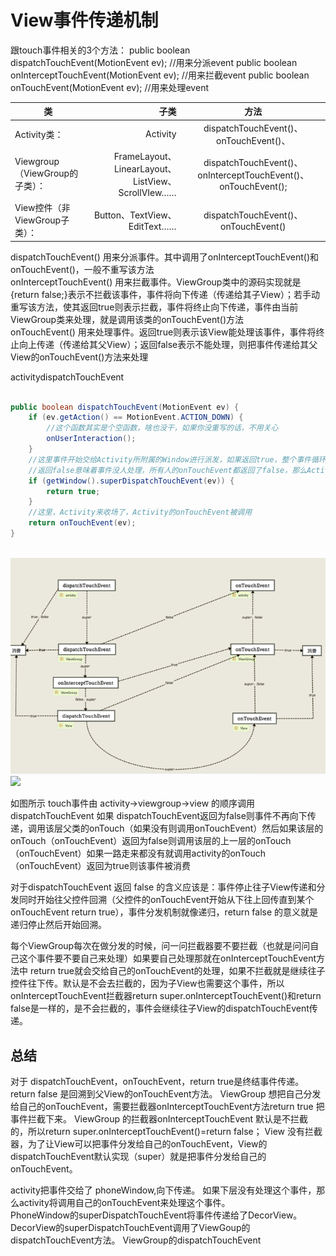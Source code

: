 # View事件传递机制

  跟touch事件相关的3个方法：
  public boolean dispatchTouchEvent(MotionEvent ev);    //用来分派event
  public boolean onInterceptTouchEvent(MotionEvent ev); //用来拦截event
  public boolean onTouchEvent(MotionEvent ev);          //用来处理event

  |  类       | 子类    |  方法  |
  | --------   | -----:   | :----: |
  | Activity类：        | Activity     | dispatchTouchEvent()、 onTouchEvent()、 |
  | Viewgroup（ViewGroup的子类）：       | FrameLayout、LinearLayout、ListView、ScrollVIew……      | dispatchTouchEvent()、onInterceptTouchEvent()、 onTouchEvent(); | 
  | View控件（非ViewGroup子类）：        | Button、TextView、EditText……      | 	dispatchTouchEvent()、onTouchEvent() |
  
  dispatchTouchEvent()	用来分派事件。其中调用了onInterceptTouchEvent()和onTouchEvent()，一般不重写该方法  
  onInterceptTouchEvent()	用来拦截事件。ViewGroup类中的源码实现就是{return false;}表示不拦截该事件，事件将向下传递（传递给其子View）；若手动重写该方法，使其返回true则表示拦截，事件将终止向下传递，事件由当前ViewGroup类来处理，就是调用该类的onTouchEvent()方法  
  onTouchEvent()	用来处理事件。返回true则表示该View能处理该事件，事件将终止向上传递（传递给其父View）；返回false表示不能处理，则把事件传递给其父View的onTouchEvent()方法来处理  
  
activitydispatchTouchEvent
```java

public boolean dispatchTouchEvent(MotionEvent ev) {  
    if (ev.getAction() == MotionEvent.ACTION_DOWN) {  
        //这个函数其实是个空函数，啥也没干，如果你没重写的话，不用关心  
        onUserInteraction();  
    }  
    //这里事件开始交给Activity所附属的Window进行派发，如果返回true，整个事件循环就结束了  
    //返回false意味着事件没人处理，所有人的onTouchEvent都返回了false，那么Activity就要来做最后的收场。  
    if (getWindow().superDispatchTouchEvent(ev)) {  
        return true;  
    }  
    //这里，Activity来收场了，Activity的onTouchEvent被调用  
    return onTouchEvent(ev);  
}  
  
```



![](res/事件分发机制.png)
![](res/事件分发机制2.png)

如图所示 touch事件由 activity->viewgroup->view 的顺序调用 dispatchTouchEvent 如果 dispatchTouchEvent返回为false则事件不再向下传递，调用该层父类的onTouch（如果没有则调用onTouchEvent）然后如果该层的onTouch（onTouchEvent）返回为false则调用该层的上一层的onTouch（onTouchEvent）如果一路走来都没有就调用activity的onTouch（onTouchEvent）返回为true则该事件被消费

对于dispatchTouchEvent 返回 false 的含义应该是：事件停止往子View传递和分发同时开始往父控件回溯（父控件的onTouchEvent开始从下往上回传直到某个onTouchEvent return true），事件分发机制就像递归，return false 的意义就是递归停止然后开始回溯。

每个ViewGroup每次在做分发的时候，问一问拦截器要不要拦截（也就是问问自己这个事件要不要自己来处理）如果要自己处理那就在onInterceptTouchEvent方法中 return true就会交给自己的onTouchEvent的处理，如果不拦截就是继续往子控件往下传。默认是不会去拦截的，因为子View也需要这个事件，所以onInterceptTouchEvent拦截器return super.onInterceptTouchEvent()和return false是一样的，是不会拦截的，事件会继续往子View的dispatchTouchEvent传递。

## 总结
  对于 dispatchTouchEvent，onTouchEvent，return true是终结事件传递。return false 是回溯到父View的onTouchEvent方法。
ViewGroup 想把自己分发给自己的onTouchEvent，需要拦截器onInterceptTouchEvent方法return true 把事件拦截下来。
ViewGroup 的拦截器onInterceptTouchEvent 默认是不拦截的，所以return super.onInterceptTouchEvent()=return false；
View 没有拦截器，为了让View可以把事件分发给自己的onTouchEvent，View的dispatchTouchEvent默认实现（super）就是把事件分发给自己的onTouchEvent。


  activity把事件交给了 phoneWindow,向下传递。 如果下层没有处理这个事件，那么activity将调用自己的onTouchEvent来处理这个事件。  
  PhoneWindow的superDispatchTouchEvent将事件传递给了DecorView。   
  DecorView的superDispatchTouchEvent调用了ViewGoup的 dispatchTouchEvent方法。 
  ViewGroup的dispatchTouchEvent

